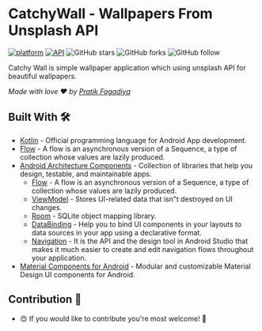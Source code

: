 # CatchyWall - Wallpapers From Unsplash API


[![platform](https://img.shields.io/badge/Platform-Android-brightgreen)](https://www.android.com)    [![API](https://img.shields.io/badge/API-21%2B-brightgreen.svg?style=flat)](https://android-arsenal.com/api?level=21)    ![GitHub stars](https://img.shields.io/github/stars/PratikFagadiya/CatchyWall?style=social)    ![GitHub forks](https://img.shields.io/github/forks/PratikFagadiya/CatchyWall?label=Fork&style=social)    ![GitHub follow](https://img.shields.io/github/followers/PratikFagadiya?label=Follow&style=social)

Catchy Wall is simple wallpaper application which using unsplash API for beautiful wallpapers.

*Made with love ❤️ by [Pratik Fagadiya](https://github.com/PratikFagadiya)*

## Built With 🛠

- [Kotlin](https://kotlinlang.org/) - Official programming language for Android App development.
- [Flow](https://kotlinlang.org/docs/reference/coroutines/flow.html) - A flow is an asynchronous
  version of a Sequence, a type of collection whose values are lazily produced.
- [Android Architecture Components](https://developer.android.com/topic/libraries/architecture) -
  Collection of libraries that help you design, testable, and maintainable apps.
    - [Flow](https://kotlinlang.org/docs/reference/coroutines/flow.html) - A flow is an asynchronous
      version of a Sequence, a type of collection whose values are lazily produced.
    - [ViewModel](https://developer.android.com/topic/libraries/architecture/viewmodel) - Stores
      UI-related data that isn"t destroyed on UI changes.
    - [Room](https://developer.android.com/topic/libraries/architecture/room) - SQLite object
      mapping library.
    - [DataBinding](https://developer.android.com/topic/libraries/data-binding) - Help you to bind
      UI components in your layouts to data sources in your app using a declarative format.
    - [Navigation](https://developer.android.com/guide/navigation) - It is the API and the design tool in Android Studio that makes it much easier to create and edit navigation flows throughout your application.
- [Material Components for Android](https://github.com/material-components/material-components-android) - Modular and customizable Material Design UI components for Android.


## Contribution 🤝

- 😍 If you would like to contribute you're most welcome! 💛